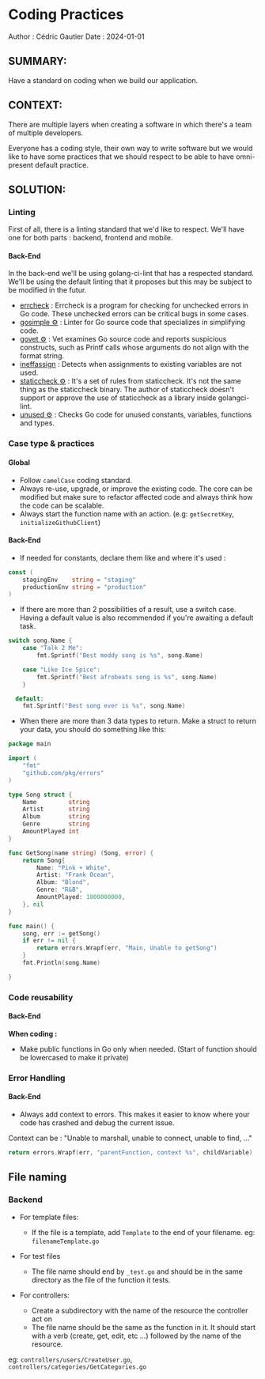 # Coding Practices

Author : Cédric Gautier
Date : 2024-01-01

## SUMMARY:

Have a standard on coding when we build our application.

## CONTEXT:

There are multiple layers when creating a software in which there's a team of multiple developers.

Everyone has a coding style, their own way to write software but we would like to have some practices that we should respect to be able to have omni-present default practice.

## SOLUTION:

### Linting

First of all, there is a linting standard that we'd like to respect. We'll have one for both parts : backend, frontend and mobile.

#### Back-End

In the back-end we'll be using golang-ci-lint that has a respected standard. We'll be using the default linting that it proposes but this may be subject to be modified in the futur.

- [errcheck](https://github.com/kisielk/errcheck) : Errcheck is a program for checking for unchecked errors in Go code. These unchecked errors can be critical bugs in some cases.
- [gosimple ⚙️](https://github.com/dominikh/go-tools/tree/master/simple) : Linter for Go source code that specializes in simplifying code.
- [govet ⚙️](https://pkg.go.dev/cmd/vet) : Vet examines Go source code and reports suspicious constructs, such as Printf calls whose arguments do not align with the format string.
- [ineffassign](https://golangci-lint.run/usage/linters/#:~:text=v1.0.0-,ineffassign,-Detects%20when%20assignments) : Detects when assignments to existing variables are not used.
- [staticcheck ⚙️](https://golangci-lint.run/usage/linters/#:~:text=v1.0.0-,staticcheck,-%E2%9A%99%EF%B8%8F) : It's a set of rules from staticcheck. It's not the same thing as the staticcheck binary. The author of staticcheck doesn't support or approve the use of staticcheck as a library inside golangci-lint.
- [unused ⚙️](https://github.com/dominikh/go-tools/tree/master/unused) : Checks Go code for unused constants, variables, functions and types.


### Case type & practices

#### Global

- Follow `camelCase` coding standard.
- Always re-use, upgrade, or improve the existing code. The core can be modified but make sure to refactor affected code and always think how the code can be scalable.
- Always start the function name with an action. (e.g: `getSecretKey`, `initializeGithubClient`)

#### Back-End

- If needed for constants, declare them like and where it's used :

```go
const (
	stagingEnv    string = "staging"
	productionEnv string = "production"
)
```

- If there are more than 2 possibilities of a result, use a switch case. Having a default value is also recommended if you're awaiting a default task.

```go
switch song.Name {
	case "Talk 2 Me":
		fmt.Sprintf("Best moddy song is %s", song.Name)

	case "Like Ice Spice":
		fmt.Sprintf("Best afrobeats song is %s", song.Name)
	}

  default:
    fmt.Sprintf("Best song ever is %s", song.Name)
```

- When there are more than 3 data types to return. Make a struct to return your data, you should do something like this:

```go
package main

import (
	"fmt"
	"github.com/pkg/errors"
)

type Song struct {
	Name         string
	Artist       string
	Album        string
	Genre        string
	AmountPlayed int
}

func GetSong(name string) (Song, error) {
	return Song{
		Name: "Pink + White",
		Artist: "Frank Ocean",
		Album: "Blond",
		Genre: "R&B",
		AmountPlayed: 1000000000,
	}, nil
}

func main() {
	song, err := getSong()
	if err != nil {
		return errors.Wrapf(err, "Main, Unable to getSong")
	}
	fmt.Println(song.Name)

}

```

### Code reusability

#### Back-End

**When coding :**

- Make public functions in Go only when needed. (Start of function should be lowercased to make it private)

### Error Handling

#### Back-End

- Always add context to errors. This makes it easier to know where your code has crashed and debug the current issue.

Context can be : "Unable to marshall, unable to connect, unable to find, ..."

```go
return errors.Wrapf(err, "parentFunction, context %s", childVariable)
```

## File naming

### Backend

- For template files:
  - If the file is a template, add ```Template``` to the end of your filename. eg: ```filenameTemplate.go```

- For test files
  - The file name should end by ```_test.go``` and should be in the same directory as the file of the function it tests. 

- For controllers:
  - Create a subdirectory with the name of the resource the controller act on
  - The file name should be the same as the function in it. It should start with a verb (create, get, edit, etc ...) followed by the name of the resource.
  
eg: ```controllers/users/CreateUser.go```, ```controllers/categories/GetCategories.go```
